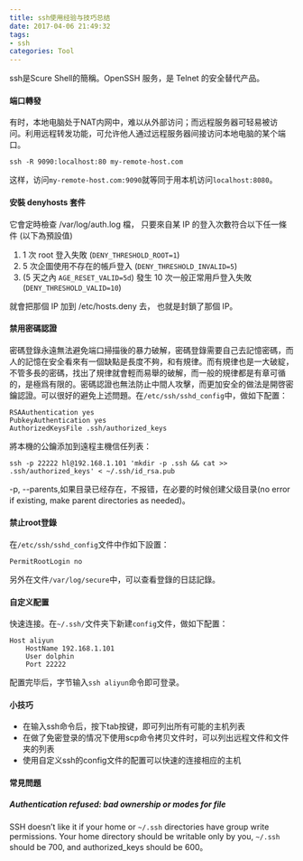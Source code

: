 ```yaml
---
title: ssh使用经验与技巧总结
date: 2017-04-06 21:49:32
tags:
- ssh
categories: Tool
---
```


ssh是Scure Shell的簡稱。OpenSSH 服务，是 Telnet 的安全替代产品。

<!-- more -->

#### 端口轉發

有时，本地电脑处于NAT内网中，难以从外部访问；而远程服务器可轻易被访问。利用远程转发功能，可允许他人通过远程服务器间接访问本地电脑的某个端口。

```shell
ssh -R 9090:localhost:80 my-remote-host.com
```

这样，访问`my-remote-host.com:9090`就等同于用本机访问`localhost:8080`。

#### 安裝 denyhosts 套件

它會定時檢查 /var/log/auth.log 檔， 只要來自某 IP 的登入次數符合以下任一條件 (以下為預設值)

1. 1 次 root 登入失敗 (`DENY_THRESHOLD_ROOT=1`)
2. 5 次企圖使用不存在的帳戶登入 (`DENY_THRESHOLD_INVALID=5`)
3. (5 天之內 `AGE_RESET_VALID=5d`) 發生 10 次一般正常用戶登入失敗 (`DENY_THRESHOLD_VALID=10`)

就會把那個 IP 加到 /etc/hosts.deny 去， 也就是封鎖了那個 IP。

#### 禁用密碼認證

密碼登錄永遠無法避免端口掃描後的暴力破解，密碼登錄需要自己去記憶密碼，而人的記憶在安全看來有一個缺點是長度不夠，和有規律。而有規律也是一大破綻，不管多長的密碼，找出了規律就會輕而易舉的破解，而一般的規律都是有章可循的，是極爲有限的。密碼認證也無法防止中間人攻擊，而更加安全的做法是開啓密鑰認證。可以很好的避免上述問題。在`/etc/ssh/sshd_config`中，做如下配置：

```shell
RSAAuthentication yes
PubkeyAuthentication yes
AuthorizedKeysFile .ssh/authorized_keys
```

將本機的公鑰添加到遠程主機信任列表：

```shell
ssh -p 22222 hl@192.168.1.101 'mkdir -p .ssh && cat >> .ssh/authorized_keys' < ~/.ssh/id_rsa.pub
```

-p, --parents,如果目录已经存在，不报错，在必要的时候创建父级目录(no error if existing, make parent directories as needed)。

#### 禁止root登錄

在`/etc/ssh/sshd_config`文件中作如下設置：

```shell
PermitRootLogin no
```

另外在文件`/var/log/secure`中，可以查看登錄的日誌記錄。

#### 自定义配置

快速连接。在`~/.ssh/`文件夹下新建`config`文件，做如下配置：

```shell
Host aliyun
    HostName 192.168.1.101
    User dolphin
    Port 22222    
```

配置完毕后，字节输入`ssh aliyun`命令即可登录。

#### 小技巧

* 在输入ssh命令后，按下tab按键，即可列出所有可能的主机列表
* 在做了免密登录的情况下使用scp命令拷贝文件时，可以列出远程文件和文件夹的列表
* 使用自定义ssh的config文件的配置可以快速的连接相应的主机



#### 常見問題

##### Authentication refused: bad ownership or modes for file

SSH doesn’t like it if your home or `~/.ssh` directories have group write permissions. Your home directory should be writable only by you, `~/.ssh` should be 700, and authorized_keys should be 600。











